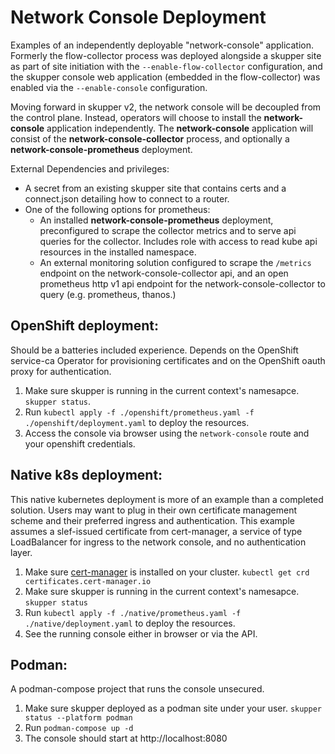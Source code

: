 # Network Console Deployment

Examples of an independently deployable "network-console" application. Formerly
the flow-collector process was deployed alongside a skupper site as part of
site initiation with the `--enable-flow-collector` configuration, and the skupper
console web application (embedded in the flow-collector) was enabled via the
`--enable-console` configuration.

Moving forward in skupper v2, the network console will be decoupled from the
control plane. Instead, operators will choose to install the
**network-console** application independently. The **network-console**
application will consist of the **network-console-collector** process, and
optionally a **network-console-prometheus** deployment.

External Dependencies and privileges:

* A secret from an existing skupper site that contains
  certs and a connect.json detailing how to connect to a router.
* One of the following options for prometheus:
    * An installed **network-console-prometheus** deployment, preconfigured to
      scrape the collector metrics and to serve api queries for the collector.
      Includes role with access to read kube api resources in the installed
      namespace.
    * An external monitoring solution configured to scrape the `/metrics`
      endpoint on the network-console-collector api, and an open prometheus
      http v1 api endpoint for the network-console-collector to query (e.g.
      prometheus, thanos.)

## OpenShift deployment:

Should be a batteries included experience. Depends on the OpenShift service-ca
Operator for provisioning certificates and on the OpenShift oauth proxy for
authentication.

1. Make sure skupper is running in the current context's namesapce. `skupper status`.
1. Run `kubectl apply -f ./openshift/prometheus.yaml -f ./openshift/deployment.yaml` to deploy the resources.
1. Access the console via browser using the `network-console` route and your openshift credentials.

## Native k8s deployment:

This native kubernetes deployment is more of an example than a completed
solution. Users may want to plug in their own certificate management scheme and
their preferred ingress and authentication. This example assumes a slef-issued
certificate from cert-manager, a service of type LoadBalancer for ingress to
the network console, and no authentication layer.

1. Make sure [cert-manager](https://cert-manager.io/) is installed on your cluster. `kubectl get crd certificates.cert-manager.io`
1. Make sure skupper is running in the current context's namesapce. `skupper status`
1. Run `kubectl apply -f ./native/prometheus.yaml -f ./native/deployment.yaml` to deploy the resources.
1. See the running console either in browser or via the API.

## Podman:

A podman-compose project that runs the console unsecured.

1. Make sure skupper deployed as a podman site under your user. `skupper status --platform podman`
1. Run `podman-compose up -d`
1. The console should start at http://localhost:8080
